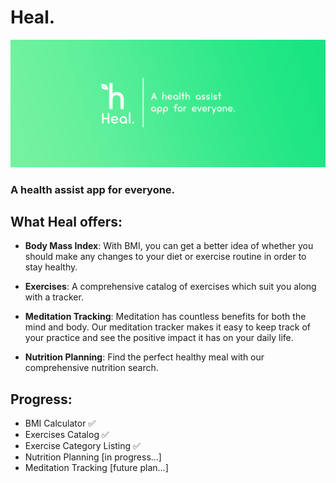 # Heal.

![banner](./hackathon/readme_banner.png)

### A health assist app for everyone.


## What Heal offers:

- **Body Mass Index**: With BMI, you can get a better idea of whether you should make any changes to your diet or exercise routine in order to stay healthy.

- **Exercises**: A comprehensive catalog of exercises which suit you along with a tracker.

- **Meditation Tracking**: Meditation has countless benefits for both the mind and body. Our meditation tracker makes it easy to keep track of your practice and see the positive impact it has on your daily life.

- **Nutrition Planning**: Find the perfect healthy meal with our comprehensive nutrition search.


## Progress:

- BMI Calculator ✅️
- Exercises Catalog ✅️
- Exercise Category Listing ✅️
- Nutrition Planning [in progress...]
- Meditation Tracking [future plan...]

